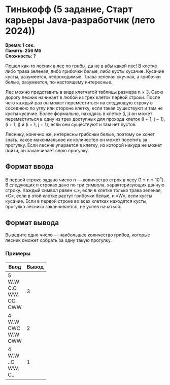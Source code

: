 <h1 class="title">Тинькофф (5 задание, Старт карьеры Java-разработчик (лето 2024))</h1>
<p><b>Время: 1 сек.<br>Память: 256 Мб<br>Сложность: ?</b></p>
<p>Пошел как-то лесник в лес по грибы, да не в абы какой лес! В клетке либо трава зеленая, либо грибочки белые, либо кусты кусачие. Кусачие кусты, разумеется, непроходимые. Трава зеленая скучная, а грибочки белые, разумеется, по-настоящему интересные.</p>
<p>Лес можно представить в виде клетчатой таблицы размера n × 3. Свою дорогу лесник начинает в любой из трех клеток первой строки. После чего каждый раз он может переместиться на следующую строку в соседнюю по углу или стороне клетку, если такая существуют и там не кусты кусачие. Более формально, находясь в клетке (i, j) он может переместиться в одну из трех доступных для прохода клеток (i + 1, j − 1), (i + 1, j) и (i + 1, j + 1), если они существуют и там нет кустов.</p>
<p>Леснику, конечно же, интересны грибочки белые, поэтому он хочет знать, какое максимальное их количество он может посетить за прогулку. Если лесник упирается в клетку, из которой никуда не может пойти, он заканчивает свою прогулку.</p>

<h2>Формат ввода</h2>
<p>В первой строке задано число n — количество строк в лесу (1 ≤ n ≤ 10<sup>4</sup>). В следующих n строках дано по три символа, характеризующих данную строку. Каждый символ равен «.», если в клетке только трава зеленая, «C», если в этой клетке растут грибочки белые, и «W», если кусты кусачие. Если в первой строке во всех клетках находятся кусты, прогулка лесника заканчивается, не успев начаться.</p>

<h2>Формат вывода</h2>
<p>Выведите одно число — наибольшее количество грибов, которые лесник сможет собрать за одну такую прогулку.</p>

<h3>Примеры</h3>
<table class="sample-tests">
  <thead>
     <tr>
        <th>Ввод</th>
        <th>Вывод</th>
     </tr>
  </thead>
  <tbody>
     <tr>
        <td>5<br>W.W<br>C.C<br>WW.<br>CC.<br>CWW</td>
        <td>3</td>
     </tr>
     <tr>
        <td>4<br>W.W<br>CWC<br>W.W<br>CWW</td>
        <td>2</td>
     </tr>
     <tr>
        <td>4<br>W.W<br>..C<br>WW.<br>C..</td>
        <td>1</td>
     </tr>

  </tbody>
</table>
